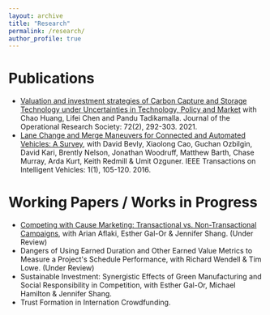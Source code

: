 ```yaml
---
layout: archive
title: "Research"
permalink: /research/
author_profile: true
---
```


# Publications
- [Valuation and  investment strategies of Carbon Capture and Storage Technology under  Uncertainties in Technology, Policy and Market](https://www.tandfonline.com/doi/abs/10.1080/01605682.2019.1678402?journalCode=tjor20) with Chao Huang, Lifei Chen and Pandu Tadikamalla. Journal  of the Operational Research Society: 72(2), 292-303. 2021. 
- [Lane Change and Merge Maneuvers for Connected and Automated  Vehicles: A Survey](https://ieeexplore.ieee.org/abstract/document/7515222), with David Bevly, Xiaolong  Cao, Guchan Ozbilgin, David Kari, Brently Nelson, Jonathan Woodruff, Matthew Barth, Chase Murray, Arda Kurt, Keith Redmill & Umit Ozguner. IEEE Transactions on Intelligent Vehicles: 1(1),  105-120. 2016.



# Working Papers / Works in Progress
- [Competing with Cause Marketing: Transactional vs. Non-Transactional Campaigns](https://papers.ssrn.com/sol3/papers.cfm?abstract_id=4101541), with Arian Aflaki, Esther Gal-Or & Jennifer Shang. (Under Review)
- Dangers of Using Earned Duration and Other Earned Value Metrics to Measure a Project's Schedule Performance, with Richard Wendell & Tim Lowe. (Under Review)
- Sustainable Investment: Synergistic Effects of Green Manufacturing and Social Responsibility in Competition, with Esther Gal-Or, Michael Hamilton & Jennifer Shang.
- Trust Formation in Internation Crowdfunding.


